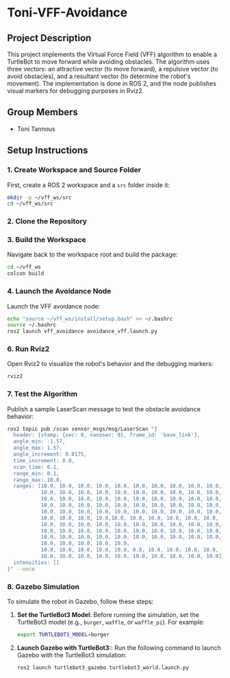 # Toni-VFF-Avoidance

## Project Description
This project implements the Virtual Force Field (VFF) algorithm to enable a TurtleBot to move forward while avoiding obstacles. The algorithm uses three vectors: an attractive vector (to move forward), a repulsive vector (to avoid obstacles), and a resultant vector (to determine the robot's movement). The implementation is done in ROS 2, and the node publishes visual markers for debugging purposes in Rviz2.

## Group Members
- Toni Tannous

## Setup Instructions

### 1. Create Workspace and Source Folder
First, create a ROS 2 workspace and a `src` folder inside it:
```bash
mkdir -p ~/vff_ws/src
cd ~/vff_ws/src
```

### 2. Clone the Repository

### 3. Build the Workspace
Navigate back to the workspace root and build the package:
```bash
cd ~/vff_ws
colcon build
```

### 4. Launch the Avoidance Node
Launch the VFF avoidance node:
```bash
echo "source ~/vff_ws/install/setup.bash" >> ~/.bashrc
source ~/.bashrc
ros2 launch vff_avoidance avoidance_vff.launch.py
```
### 6. Run Rviz2
Open Rviz2 to visualize the robot's behavior and the debugging markers:
```bash
rviz2
```

### 7. Test the Algorithm
Publish a sample LaserScan message to test the obstacle avoidance behavior:
```bash
ros2 topic pub /scan sensor_msgs/msg/LaserScan "{
  header: {stamp: {sec: 0, nanosec: 0}, frame_id: 'base_link'},
  angle_min: -1.57,
  angle_max: 1.57,
  angle_increment: 0.0175,
  time_increment: 0.0,
  scan_time: 0.1,
  range_min: 0.1,
  range_max: 10.0,
  ranges: [10.0, 10.0, 10.0, 10.0, 10.0, 10.0, 10.0, 10.0, 10.0, 10.0,
           10.0, 10.0, 10.0, 10.0, 10.0, 10.0, 10.0, 10.0, 10.0, 10.0,
           10.0, 10.0, 10.0, 10.0, 10.0, 10.0, 10.0, 10.0, 10.0, 10.0,
           10.0, 10.0, 10.0, 10.0, 10.0, 10.0, 10.0, 10.0, 10.0, 10.0,
           10.0, 10.0, 10.0, 10.0, 10.0, 10.0, 10.0, 10.0, 10.0, 10.0,
           10.0, 10.0, 10.0, 10.0,10.0, 10.0, 10.0, 10.0, 10.0, 10.0,
           10.0, 10.0, 10.0, 10.0, 10.0, 10.0, 10.0, 10.0, 10.0, 10.0,
           10.0, 10.0, 10.0, 10.0, 10.0, 10.0, 10.0, 10.0, 10.0, 10.0,
           10.0, 10.0, 10.0, 10.0, 10.0, 10.0, 10.0, 10.0, 10.0, 10.0,
           10.0, 10.0, 10.0, 10.0, 10.0,
           10.0, 10.0, 10.0, 10.0, 10.0, 0.8, 10.0, 10.0, 10.0, 10.0,
           10.0, 10.0, 10.0, 10.0, 10.0, 10.0, 10.0, 10.0, 10.0, 10.0],
  intensities: []
}" --once
```
### 8. Gazebo Simulation
To simulate the robot in Gazebo, follow these steps:

1. **Set the TurtleBot3 Model**:
   Before running the simulation, set the TurtleBot3 model (e.g., `burger`, `waffle`, or `waffle_pi`). For example:
   ```bash
   export TURTLEBOT3_MODEL=burger
   ```
2. **Launch Gazebo with TurtleBot3:**:
   Run the following command to launch Gazebo with the TurtleBot3 simulation:
   ```bash
   ros2 launch turtlebot3_gazebo turtlebot3_world.launch.py
   ```

